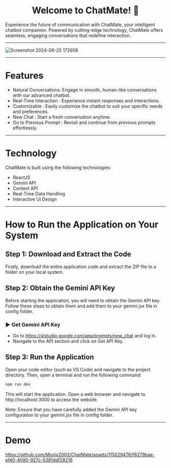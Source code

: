 
<h1 align="center">Welcome to ChatMate! 🤖</h1>
Experience the future of communication with ChatMate, your intelligent chatbot companion. Powered by cutting-edge technology, ChatMate offers seamless, engaging conversations that redefine interaction.
<hr/>

![Screenshot 2024-06-25 172658](https://github.com/Munis2003/ChatMate/assets/115029476/c70ab17e-76d1-4cbc-aeac-98420074ae4b)

<hr/>

# Features 

- Natural Conversations: Engage in smooth, human-like conversations with our advanced chatbot.
- Real-Time Interaction : Experience instant responses and interactions.
- Customizable : Easily customize the chatbot to suit your specific needs and preferences.
- New Chat : Start a fresh conversation anytime.
- Go to Previous Prompt : Revisit and continue from previous prompts effortlessly.
<hr/>

# Technology

ChatMate is built using the following technologies:

- ReactJS
- Gemini API
- Context API
- Real-Time Data Handling
- Interactive UI Design

<hr/>

# How to Run the Application on Your System

## Step 1: Download and Extract the Code

Firstly, download the entire application code and extract the ZIP file to a folder on your local system.

## Step 2: Obtain the Gemini API Key

Before starting the application, you will need to obtain the Gemini API key. Follow these steps to obtain them and add them to your gemini.jsx file in config folder.

### ▶️ Get Gemini API Key 

- Go to https://aistudio.google.com/app/prompts/new_chat and log in.
- Navigate to the API section and click on Get API Key.

## Step 3: Run the Application

Open your code editor (such as VS Code) and navigate to the project directory. Then, open a terminal and run the following command:

```bash
npm run dev
```
This will start the application. Open a web browser and navigate to http://localhost:3000 to access the website.

Note: Ensure that you have carefully added the Gemini API key configuration to your gemini.jsx file in config folder.

<hr/>

# Demo 
https://github.com/Munis2003/ChatMate/assets/115029476/f8279bae-ef40-4080-927c-5381ddf28218

